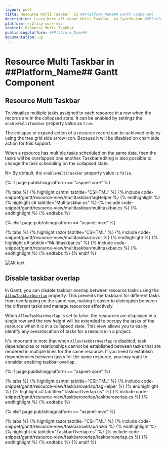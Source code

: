 ```yaml
---
layout: post
title: Resource Multi Taskbar  in ##Platform_Name## Gantt Component
description: Learn here all about Multi Taskbar  in Syncfusion ##Platform_Name## Gantt component of Syncfusion Essential JS 2 and more.
platform: ej2-asp-core-mvc
control: Resource Multi Taskbar 
publishingplatform: ##Platform_Name##
documentation: ug
---
```


# Resource Multi Taskbar in ##Platform_Name## Gantt Component

## Resource Multi Taskbar

To visualize multiple tasks assigned to each resource in a row when the records are in the collapsed state. It can be enabled by settings the `enableMultiTaskbar` property value as `true`.

The collapse or expand action of a resource record can be achieved only by using the tree grid side arrow icon. Because it will be disabled on chart side action for this support.

When a resource has multiple tasks scheduled on the same date, then the tasks will be overlapped one another. Taskbar editing is also possible to change the task scheduling on the collapsed state.

N> By default, the `enableMultiTaskbar` property value is `false`.

{% if page.publishingplatform == "aspnet-core" %}

{% tabs %}
{% highlight cshtml tabtitle="CSHTML" %}
{% include code-snippet/gantt/resource-view/multitaskbar/tagHelper %}
{% endhighlight %}
{% highlight c# tabtitle="Multitaskbar.cs" %}
{% include code-snippet/gantt/resource-view/multitaskbar/multitaskbar.cs %}
{% endhighlight %}
{% endtabs %}

{% elsif page.publishingplatform == "aspnet-mvc" %}

{% tabs %}
{% highlight razor tabtitle="CSHTML" %}
{% include code-snippet/gantt/resource-view/multitaskbar/razor %}
{% endhighlight %}
{% highlight c# tabtitle="Multitaskbar.cs" %}
{% include code-snippet/gantt/resource-view/multitaskbar/multitaskbar.cs %}
{% endhighlight %}
{% endtabs %}
{% endif %}



![Alt text](images/multitaskbar.PNG)

## Disable taskbar overlap

In Gantt, you can disable taskbar overlap between resource tasks using the [`AllowTaskbarOverlap`](https://help.syncfusion.com/cr/aspnetcore-js2/Syncfusion.EJ2.Gantt.Gantt.html#Syncfusion_EJ2_Gantt_Gantt_AllowTaskbarOverlap) property. This prevents the taskbars for different tasks from overlapping on the same row, making it easier to distinguish between the different tasks and manage resources effectively.

When `AllowTaskbarOverlap` is set to false, the resources are displayed in a single row and the row height will be extended to occupy the tasks of the resource when it is in a collapsed state. This view allows you to easily identify any overallocation of tasks for a resource in a project.

It's important to note that when `AllowTaskbarOverlap` is disabled, task dependencies or relationships cannot be established between tasks that are rendered in multiple lines for the same resource. If you need to establish dependencies between tasks for the same resource, you may want to consider enabling taskbar overlap.

{% if page.publishingplatform == "aspnet-core" %}

{% tabs %}
{% highlight cshtml tabtitle="CSHTML" %}
{% include code-snippet/gantt/resource-view/taskbaroverlap/tagHelper %}
{% endhighlight %}
{% highlight c# tabtitle="TaskbarOverlap.cs" %}
{% include code-snippet/gantt/resource-view/taskbaroverlap/taskbaroverlap.cs %}
{% endhighlight %}
{% endtabs %}

{% elsif page.publishingplatform == "aspnet-mvc" %}

{% tabs %}
{% highlight razor tabtitle="CSHTML" %}
{% include code-snippet/gantt/resource-view/taskbaroverlap/razor %}
{% endhighlight %}
{% highlight c# tabtitle="TaskbarOverlap.cs" %}
{% include code-snippet/gantt/resource-view/taskbaroverlap/taskbaroverlap.cs %}
{% endhighlight %}
{% endtabs %}
{% endif %}
